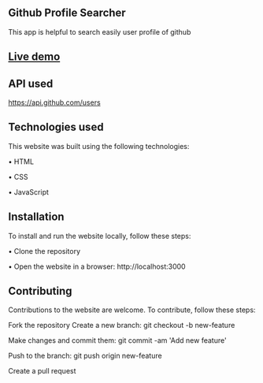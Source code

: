 ## Github Profile Searcher
This app is helpful to search easily user profile of github


## [Live demo](https://searchgithubprofile.vercel.app/)


## API used

 https://api.github.com/users
 
 
## Technologies used

This website was built using the following technologies:

• HTML

• CSS

• JavaScript


## Installation

To install and run the website locally, follow these steps:

• Clone the repository

• Open the website in a browser: http://localhost:3000


## Contributing

Contributions to the website are welcome. To contribute, follow these steps:

Fork the repository Create a new branch: git checkout -b new-feature

Make changes and commit them: git commit -am 'Add new feature'

Push to the branch: git push origin new-feature

Create a pull request
